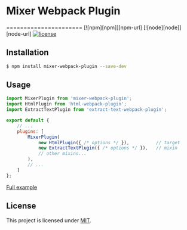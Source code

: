 # Mixer Webpack Plugin
======================
[![npm][npm]][npm-url]
[![node][node]][node-url]
[![license](https://img.shields.io/github/license/mashape/apistatus.svg)]()

## Installation

```bash
$ npm install mixer-webpack-plugin --save-dev
```

## Usage

```js
import MixerPlugin from 'mixer-webpack-plugin';
import HtmlPlugin from 'html-webpack-plugin';
import ExtractTextPlugin from 'extract-text-webpack-plugin';

export default {
    // ...
    plugins: [
        MixerPlugin(
			new HtmlPlugin({ /* options */ }), 			// target
			new ExtractTextPlugin({ /* options */ }),	// mixin
			// other mixins...
		),
        // ...
    ]
};
```

[Full example](https://github.com/uskov-anton/mixer-webpack-plugin-example)

## License

This project is licensed under [MIT](LICENSE).